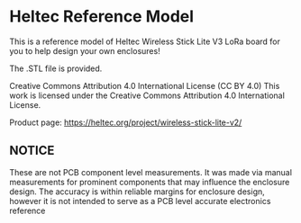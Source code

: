 
# Heltec Reference Model

This is a reference model of Heltec Wireless Stick Lite V3 LoRa board for you to help design your own enclosures!

The .STL file is provided.


Creative Commons Attribution 4.0 International License (CC BY 4.0) This work is licensed under the Creative Commons Attribution 4.0 International License.

Product page: <https://heltec.org/project/wireless-stick-lite-v2/>



## NOTICE

These are not PCB component level measurements. It was made via manual measurements for prominent 
components that may influence the enclosure design. The accuracy is within reliable margins
for enclosure design, however it is not intended to serve as a PCB level accurate electronics
reference
